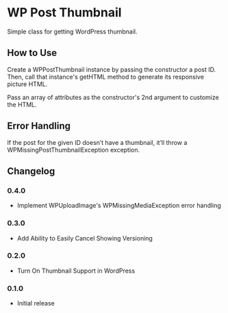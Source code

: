 WP Post Thumbnail
=========================

Simple class for getting WordPress thumbnail.

## How to Use

Create a WPPostThumbnail instance by passing the constructor a post ID. Then, call that instance's getHTML method to generate its responsive picture HTML.

Pass an array of attributes as the constructor's 2nd argument to customize the HTML.

## Error Handling

If the post for the given ID doesn’t have a thumbnail, it’ll throw a WPMissingPostThumbnailException exception.

## Changelog

### 0.4.0
* Implement WPUploadImage's WPMissingMediaException error handling

### 0.3.0
* Add Ability to Easily Cancel Showing Versioning

### 0.2.0
* Turn On Thumbnail Support in WordPress

### 0.1.0
* Initial release
